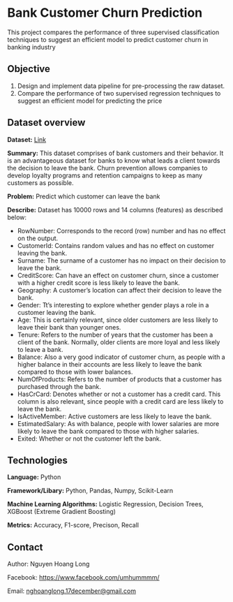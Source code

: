 # Bank Customer Churn Prediction
This project compares the performance of three supervised classification techniques to suggest an efficient model to predict customer churn in banking industry

## Objective
1. Design and implement data pipeline for pre-processing the raw dataset. 
2. Compare the performance of two supervised regression techniques to suggest an efficient model for predicting the price

## Dataset overview
**Dataset:** [Link](https://www.kaggle.com/datasets/mathchi/churn-for-bank-customers) 

**Summary:** This dataset comprises of bank customers and their behavior. It is an advantageous dataset for banks to know what leads a client towards the decision to leave the bank. Churn prevention allows companies to develop loyalty programs and retention campaigns to keep as many customers as possible.

**Problem:** Predict which customer can leave the bank

**Describe:** Dataset has 10000 rows and 14 columns (features) as described below:
+ RowNumber: Corresponds to the record (row) number and has no effect on the output.
+ CustomerId: Contains random values and has no effect on customer leaving the bank.
+ Surname: The surname of a customer has no impact on their decision to leave the bank.
+ CreditScore: Can have an effect on customer churn, since a customer with a higher credit score is less likely to leave the bank.
+ Geography: A customer’s location can affect their decision to leave the bank.
+ Gender: Tt’s interesting to explore whether gender plays a role in a customer leaving the bank.
+ Age: This is certainly relevant, since older customers are less likely to leave their bank than younger ones.
+ Tenure: Refers to the number of years that the customer has been a client of the bank. Normally, older clients are more loyal and less likely to leave a bank.
+ Balance: Also a very good indicator of customer churn, as people with a higher balance in their accounts are less likely to leave the bank compared to those with lower balances.
+ NumOfProducts: Refers to the number of products that a customer has purchased through the bank.
+ HasCrCard: Denotes whether or not a customer has a credit card. This column is also relevant, since people with a credit card are less likely to leave the bank.
+ IsActiveMember: Active customers are less likely to leave the bank.
+ EstimatedSalary: As with balance, people with lower salaries are more likely to leave the bank compared to those with higher salaries.
+ Exited: Whether or not the customer left the bank.

## Technologies
**Language:** Python

**Framework/Libary:** Python, Pandas, Numpy, Scikit-Learn

**Machine Learning Algorithms:** Logistic Regression, Decision Trees, XGBoost (Extreme Gradient Boosting)

**Metrics:** Accuracy, F1-score, Precison, Recall
## Contact
Author: Nguyen Hoang Long

Facebook: https://www.facebook.com/umhummmm/

Email: nghoanglong.17december@gmail.com
